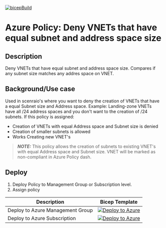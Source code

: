 [![bicepBuild](https://github.com/PieterbasNagengast/AzurePolicy-DenyEqualSubnetSizeAndAddressSpace/actions/workflows/bicepBuild.yml/badge.svg)](https://github.com/PieterbasNagengast/AzurePolicy-DenyEqualSubnetSizeAndAddressSpace/actions/workflows/bicepBuild.yml)

# Azure Policy: Deny VNETs that have equal subnet and address space size

## Description

Deny VNETs that have equal subnet and address space size. Compares if any subnet size matches any addres space on VNET.

## Background/Use case

Used in scenraio's where you want to deny the creation of VNETs that have a equal Subnet size and Address space.
Example: Landing-zone VNETs have all /24 address spaces and you don't want to the creation of /24 subnets.
If this policy is assigned:

- Creation of VNETs with equal Address space and Subnet size is denied
- Creation of smaller subnets is allowed
- Works Creating new VNET's

> **_NOTE:_** This policy allows the creation of subnets to existing VNET's with equal Address space and Subnet size. VNET will be marked as non-compliant in Azure Policy dash.

## Deploy

1. Deploy Policy to Management Group or Subscription level.
2. Assign policy

| Description | Bicep Template |
|---|---|
| Deploy to Azure Management Group| [![Deploy to Azure](https://aka.ms/deploytoazurebutton)](https://portal.azure.com/#create/Microsoft.Template/uri/https%3A%2F%2Fraw.githubusercontent.com%2FPieterbasNagengast%2FAzurePolicy-DenyEqualSubnetSizeAndAddressSpace%2Fmain%2FSubnetNotEqualToAddressSpace-MgmtGrp.json)|
| Deploy to Azure Subscription | [![Deploy to Azure](https://aka.ms/deploytoazurebutton)](https://portal.azure.com/#create/Microsoft.Template/uri/https%3A%2F%2Fraw.githubusercontent.com%2FPieterbasNagengast%2FAzurePolicy-DenyEqualSubnetSizeAndAddressSpace%2Fmain%2FSubnetNotEqualToAddressSpace-Sub.json)|
